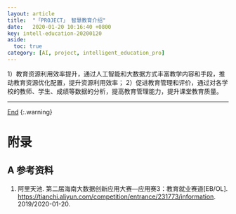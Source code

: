 ```yaml
---
layout: article
title:  "「PROJECT」 智慧教育介绍"
date:   2020-01-20 10:16:40 +0800
key: intell-education-20200120
aside:
  toc: true
category: [AI, project, intelligent_education_pro]
---
```

<span id='head'></span>  


<!--more-->

1）教育资源利用效率提升，通过人工智能和大数据方式丰富教学内容和手段，推动教育资源优化配置，提升资源利用效率；
2）促进教育管理和评价，通过对各学校的教师、学生、成绩等数据的分析，提高教育管理能力，提升课堂教育质量。

-------------------  
[End](#head)
{:.warning}  


# 附录
## A 参考资料
1. 阿里天池. 第二届海南大数据创新应用大赛—应用赛3：教育就业赛道[EB/OL]. <https://tianchi.aliyun.com/competition/entrance/231773/information>. 2019/2020-01-20.    
